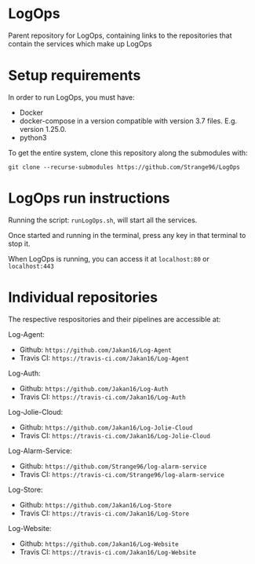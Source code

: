 # LogOps
Parent repository for LogOps, containing links to the repositories that contain the services which make up LogOps

# Setup requirements
In order to run LogOps, you must have: 
* Docker
* docker-compose in a version compatible with version 3.7 files. E.g. version 1.25.0.
* python3 

To get the entire system, clone this repository along the submodules with:

 `git clone --recurse-submodules https://github.com/Strange96/LogOps`
 
# LogOps run instructions

Running the script: `runLogOps.sh`, will start all the services.

Once started and running in the terminal, press any key in that terminal to stop it.

When LogOps is running, you can access it at `localhost:80` or `localhost:443`

# Individual repositories
The respective respositories and their pipelines are accessible at:

Log-Agent: 
* Github: `https://github.com/Jakan16/Log-Agent` 
* Travis CI: `https://travis-ci.com/Jakan16/Log-Agent`

Log-Auth: 
* Github: `https://github.com/Jakan16/Log-Auth` 
* Travis CI: `https://travis-ci.com/Jakan16/Log-Auth`

Log-Jolie-Cloud: 
* Github: `https://github.com/Jakan16/Log-Jolie-Cloud` 
* Travis CI: `https://travis-ci.com/Jakan16/Log-Jolie-Cloud`

Log-Alarm-Service: 
* Github: `https://github.com/Strange96/log-alarm-service` 
* Travis CI: `https://travis-ci.com/Strange96/log-alarm-service`

Log-Store: 
* Github: `https://github.com/Jakan16/Log-Store` 
* Travis CI: `https://travis-ci.com/Jakan16/Log-Store`

Log-Website: 
* Github: `https://github.com/Jakan16/Log-Website` 
* Travis CI: `https://travis-ci.com/Jakan16/Log-Website`
